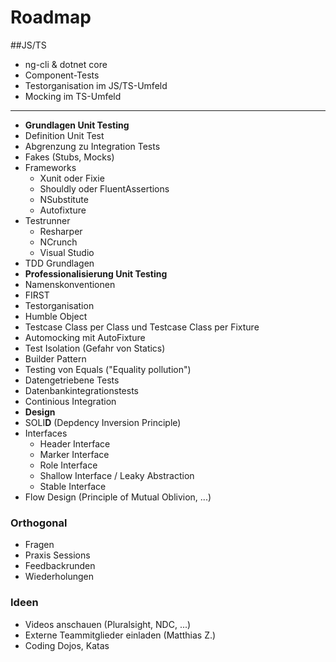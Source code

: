 Roadmap
=======

##JS/TS

- ng-cli & dotnet core
- Component-Tests
- Testorganisation im JS/TS-Umfeld
- Mocking im TS-Umfeld

---

 - **Grundlagen Unit Testing**
  - Definition Unit Test
  - Abgrenzung zu Integration Tests
  - Fakes (Stubs, Mocks)
  - Frameworks
    - Xunit oder Fixie
    - Shouldly oder FluentAssertions
    - NSubstitute
    - Autofixture
  - Testrunner
    - Resharper
    - NCrunch
    - Visual Studio
  - TDD Grundlagen
 - **Professionalisierung Unit Testing**
  - Namenskonventionen
  - FIRST
  - Testorganisation
  - Humble Object
  - Testcase Class per Class und Testcase Class per Fixture
  - Automocking mit AutoFixture
  - Test Isolation (Gefahr von Statics)
  - Builder Pattern
  - Testing von Equals ("Equality pollution")
  - Datengetriebene Tests
  - Datenbankintegrationstests
  - Continious Integration
 - **Design**
  - SOLI**D** (Depdency Inversion Principle)
  - Interfaces 
    - Header Interface
    - Marker Interface
    - Role Interface
    - Shallow Interface / Leaky Abstraction
    - Stable Interface
  - Flow Design (Principle of Mutual Oblivion, ...)

### Orthogonal
- Fragen
- Praxis Sessions
- Feedbackrunden
- Wiederholungen
 
### Ideen
- Videos anschauen (Pluralsight, NDC, ...)
- Externe Teammitglieder einladen (Matthias Z.)
- Coding Dojos, Katas

